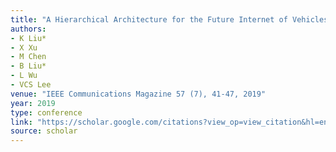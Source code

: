 ```yaml
---
title: "A Hierarchical Architecture for the Future Internet of Vehicles"
authors:
- K Liu*
- X Xu
- M Chen
- B Liu*
- L Wu
- VCS Lee
venue: "IEEE Communications Magazine 57 (7), 41-47, 2019"
year: 2019
type: conference
link: "https://scholar.google.com/citations?view_op=view_citation&hl=en&user=DK5avZUAAAAJ&pagesize=100&citation_for_view=DK5avZUAAAAJ:1sJd4Hv_s6UC"
source: scholar
---
```

